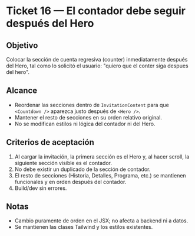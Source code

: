 # Ticket 16 — El contador debe seguir después del Hero

## Objetivo
Colocar la sección de cuenta regresiva (counter) inmediatamente después del Hero, tal como lo solicitó el usuario: "quiero que el conter siga despues del hero".

## Alcance
- Reordenar las secciones dentro de `InvitationContent` para que `<Countdown />` aparezca justo después de `<Hero />`.
- Mantener el resto de secciones en su orden relativo original.
- No se modifican estilos ni lógica del contador ni del Hero.

## Criterios de aceptación
1. Al cargar la invitación, la primera sección es el Hero y, al hacer scroll, la siguiente sección visible es el contador.
2. No debe existir un duplicado de la sección de contador.
3. El resto de secciones (Historia, Detalles, Programa, etc.) se mantienen funcionales y en orden después del contador.
4. Build/dev sin errores.

## Notas
- Cambio puramente de orden en el JSX; no afecta a backend ni a datos.
- Se mantienen las clases Tailwind y los estilos existentes.
